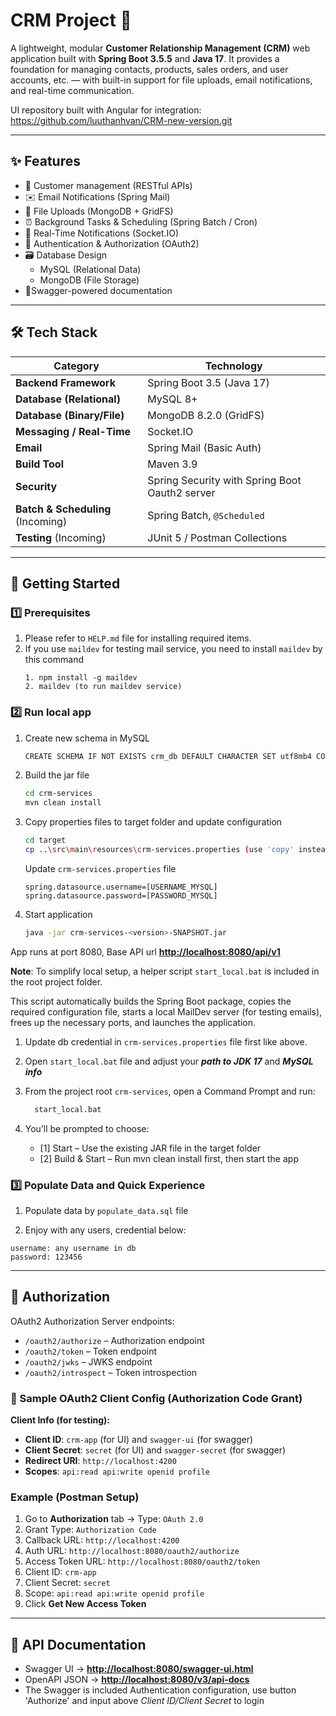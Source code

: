 # CRM Project 🚀

A lightweight, modular **Customer Relationship Management (CRM)** web application built with **Spring Boot 3.5.5** and
**Java 17**. It provides a foundation for managing contacts, products, sales orders, and user accounts, etc. — with
built-in
support for file uploads, email notifications, and real-time communication.

UI repository built with Angular for integration: https://github.com/luuthanhvan/CRM-new-version.git

---

## ✨ Features

* 🧱 Customer management (RESTful APIs)
* ✉️ Email Notifications (Spring Mail)
* 📂 File Uploads (MongoDB + GridFS)
* ⏰ Background Tasks & Scheduling (Spring Batch / Cron)
* 🔔 Real-Time Notifications (Socket.IO)
* 🔐 Authentication & Authorization (OAuth2)
* 🗃️ Database Design
    * MySQL (Relational Data)
    * MongoDB (File Storage)
* 📑Swagger-powered documentation

---

## 🛠 Tech Stack

| Category                          | Technology                                     |
|-----------------------------------|------------------------------------------------|
| **Backend Framework**             | Spring Boot 3.5 (Java 17)                      |
| **Database (Relational)**         | MySQL 8+                                       |
| **Database (Binary/File)**        | MongoDB 8.2.0 (GridFS)                         |
| **Messaging / Real-Time**         | Socket.IO                                      |
| **Email**                         | Spring Mail (Basic Auth)                       |
| **Build Tool**                    | Maven 3.9                                      |
| **Security**                      | Spring Security with Spring Boot Oauth2 server |
| **Batch & Scheduling** (Incoming) | Spring Batch, `@Scheduled`                     |
| **Testing**  (Incoming)           | JUnit 5 / Postman Collections                  |

---

## 🏃 Getting Started

### 1️⃣ Prerequisites

1. Please refer to `HELP.md` file for installing required items.
2. If you use `maildev` for testing mail service, you need to install `maildev` by this command
   ```npm
   1. npm install -g maildev
   2. maildev (to run maildev service)
    ```

### 2️⃣ Run local app

1. Create new schema in MySQL

    ```sh
    CREATE SCHEMA IF NOT EXISTS crm_db DEFAULT CHARACTER SET utf8mb4 COLLATE utf8mb4_0900_ai_ci;
    ```

2. Build the jar file

    ```sh
    cd crm-services
    mvn clean install
    ```

3. Copy properties files to target folder and update configuration

    ```sh
    cd target
    cp ..\src\main\resources\crm-services.properties (use 'copy' instead of 'cp' for Windows os)
    ```

   Update `crm-services.properties` file

    ```properties
    spring.datasource.username=[USERNAME_MYSQL]
    spring.datasource.password=[PASSWORD_MYSQL]
    ```

4. Start application

    ```sh
    java -jar crm-services-<version>-SNAPSHOT.jar
    ```

App runs at port 8080, Base API url **[http://localhost:8080/api/v1](http://localhost:8080/api/v1)**

**Note**: To simplify local setup, a helper script `start_local.bat` is included in the root project folder.

This script automatically builds the Spring Boot package, copies the required configuration file, starts a local MailDev
server (for testing emails), frees up the necessary ports, and launches the application.

1. Update db credential in `crm-services.properties` file first like above.
2. Open `start_local.bat` file and adjust your <b>*path to JDK 17*</b> and <b>*MySQL info*</b>
3. From the project root `crm-services`, open a Command Prompt and run:
    ```sh
      start_local.bat
    ```
4. You’ll be prompted to choose:

    * [1] Start – Use the existing JAR file in the target folder
    * [2] Build & Start – Run mvn clean install first, then start the app

### 3️⃣ Populate Data and Quick Experience

1. Populate data by `populate_data.sql` file

2. Enjoy with any users, credential below:

```text
username: any username in db
password: 123456
```

---

## 🔐 Authorization

OAuth2 Authorization Server endpoints:

* `/oauth2/authorize` – Authorization endpoint
* `/oauth2/token` – Token endpoint
* `/oauth2/jwks` – JWKS endpoint
* `/oauth2/introspect` – Token introspection

### 🔑 Sample OAuth2 Client Config (Authorization Code Grant)

**Client Info (for testing):**

* **Client ID**: `crm-app` (for UI) and `swagger-ui` (for swagger)
* **Client Secret**: `secret` (for UI) and `swagger-secret` (for swagger)
* **Redirect URI**: `http://localhost:4200`
* **Scopes**: `api:read api:write openid profile`

### Example (Postman Setup)

1. Go to **Authorization** tab → Type: `OAuth 2.0`
2. Grant Type: `Authorization Code`
3. Callback URL: `http://localhost:4200`
4. Auth URL: `http://localhost:8080/oauth2/authorize`
5. Access Token URL: `http://localhost:8080/oauth2/token`
6. Client ID: `crm-app`
7. Client Secret: `secret`
8. Scope: `api:read api:write openid profile`
9. Click **Get New Access Token**

---

## 📑 API Documentation

* Swagger UI → **[http://localhost:8080/swagger-ui.html](http://localhost:8080/swagger-ui.html)**
* OpenAPI JSON → **[http://localhost:8080/v3/api-docs](http://localhost:8080/v3/api-docs)**
* The Swagger is included Authentication configuration, use button 'Authorize' and input above *Client ID/Client Secret*
  to login
